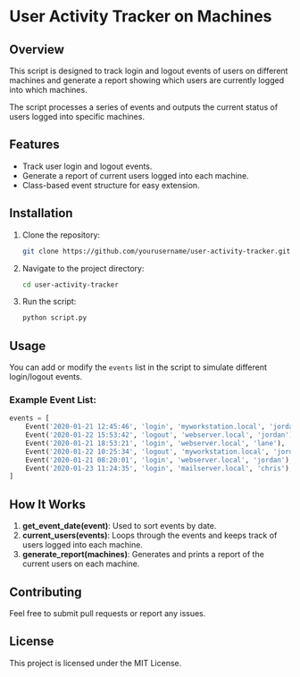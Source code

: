 
# User Activity Tracker on Machines

## Overview
This script is designed to track login and logout events of users on different machines and generate a report showing which users are currently logged into which machines.

The script processes a series of events and outputs the current status of users logged into specific machines.

## Features
- Track user login and logout events.
- Generate a report of current users logged into each machine.
- Class-based event structure for easy extension.

## Installation
1. Clone the repository:
   ```bash
   git clone https://github.com/yourusername/user-activity-tracker.git
   ```

2. Navigate to the project directory:
   ```bash
   cd user-activity-tracker
   ```

3. Run the script:
   ```bash
   python script.py
   ```

## Usage
You can add or modify the `events` list in the script to simulate different login/logout events.

### Example Event List:
```python
events = [
    Event('2020-01-21 12:45:46', 'login', 'myworkstation.local', 'jordan'),
    Event('2020-01-22 15:53:42', 'logout', 'webserver.local', 'jordan'),
    Event('2020-01-21 18:53:21', 'login', 'webserver.local', 'lane'),
    Event('2020-01-22 10:25:34', 'logout', 'myworkstation.local', 'jordan'),
    Event('2020-01-21 08:20:01', 'login', 'webserver.local', 'jordan'),
    Event('2020-01-23 11:24:35', 'login', 'mailserver.local', 'chris'),
]
```

## How It Works
1. **get_event_date(event)**: Used to sort events by date.
2. **current_users(events)**: Loops through the events and keeps track of users logged into each machine.
3. **generate_report(machines)**: Generates and prints a report of the current users on each machine.

## Contributing
Feel free to submit pull requests or report any issues.

## License
This project is licensed under the MIT License.
